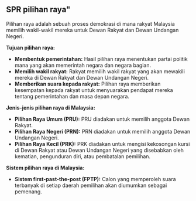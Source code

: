 ## SPR pilihan raya"

Pilihan raya adalah sebuah proses demokrasi di mana rakyat Malaysia memilih wakil-wakil mereka untuk Dewan Rakyat dan Dewan Undangan Negeri. 

**Tujuan pilihan raya:**

* **Membentuk pemerintahan:** Hasil pilihan raya menentukan partai politik mana yang akan memerintah negara dan negara bagian.
* **Memilih wakil rakyat:** Rakyat memilih wakil rakyat yang akan mewakili mereka di Dewan Rakyat dan Dewan Undangan Negeri.
* **Memberikan suara kepada rakyat:** Pilihan raya memberikan kesempatan kepada rakyat untuk menyuarakan pendapat mereka tentang pemerintahan dan masa depan negara.

**Jenis-jenis pilihan raya di Malaysia:**

* **Pilihan Raya Umum (PRU):** PRU diadakan untuk memilih anggota Dewan Rakyat.
* **Pilihan Raya Negeri (PRN):** PRN diadakan untuk memilih anggota Dewan Undangan Negeri.
* **Pilihan Raya Kecil (PRK):** PRK diadakan untuk mengisi kekosongan kursi di Dewan Rakyat atau Dewan Undangan Negeri yang disebabkan oleh kematian, pengunduran diri, atau pembatalan pemilihan.

**Sistem pilihan raya di Malaysia:**

* **Sistem first-past-the-post (FPTP):** Calon yang memperoleh suara terbanyak di setiap daerah pemilihan akan diumumkan sebagai pemenang.
